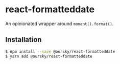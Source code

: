 # react-formatteddate

An opinionated  wrapper around `moment().format()`.

## Installation

```sh
$ npm install --save @oursky/react-formatteddate
$ yarn add @oursky/react-formatteddate
```

